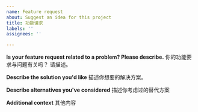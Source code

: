 ```yaml
---
name: Feature request
about: Suggest an idea for this project
title: 功能请求
labels: ''
assignees: ''

---
```


**Is your feature request related to a problem? Please describe.**
你的功能要求与问题有关吗？ 请描述。

**Describe the solution you'd like**
描述你想要的解决方案。

**Describe alternatives you've considered**
描述你考虑过的替代方案

**Additional context**
其他内容